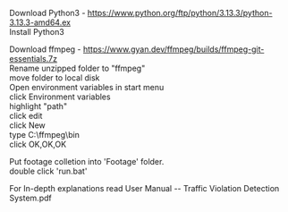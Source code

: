 Download Python3 - https://www.python.org/ftp/python/3.13.3/python-3.13.3-amd64.ex <br>
Install Python3

Download ffmpeg - https://www.gyan.dev/ffmpeg/builds/ffmpeg-git-essentials.7z <br>
Rename unzipped folder to "ffmpeg" <br>
move folder to local disk <br>
Open environment variables in start menu <br>
click Environment variables <br>
highlight "path" <br>
click edit <br>
click New <br>
type C:\ffmpeg\bin <br>
click OK,OK,OK <br>

Put footage colletion into 'Footage' folder. <br>
double click 'run.bat' <br>

For In-depth explanations read User Manual -- Traffic Violation Detection System.pdf
